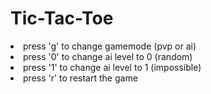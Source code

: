 # Tic-Tac-Toe

<li>press 'g' to change gamemode (pvp or ai)
<li>press '0' to change ai level to 0 (random)
<li>press '1' to change ai level to 1 (impossible)
 <li>press 'r' to restart the game
